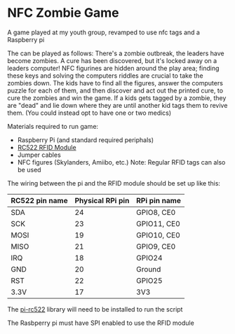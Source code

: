 # NFC Zombie Game
A game played at my youth group, revamped to use nfc tags and a Raspberry pi

The can be played as follows:
There's a zombie outbreak, the leaders have become zombies. A cure has been discovered, but it's locked away on a leaders computer!
NFC figurines are hidden around the play area; finding these keys and solving the computers riddles are crucial to take the zombies down. The kids have to find all the figures, answer the computers puzzle for each of them, and then discover and act out the printed cure, to cure the zombies and win the game. 
If a kids gets tagged by a zombie, they are "dead" and lie down where they are until another kid tags them to revive them. (You could instead opt to have one or two medics)

Materials required to run game:
* Raspberry Pi (and standard required periphals)
* [RC522 RFID Module](https://components101.com/wireless/rc522-rfid-module)
* Jumper cables
* NFC figures (Skylanders, Amiibo, etc.) Note: Regular RFID tags can also be used

The wiring between the pi and the RFID module should be set up like this:

RC522 pin name | Physical RPi pin | RPi pin name
--- | --- | --- 
SDA | 24 | GPIO8, CE0 
SCK | 23 | GPIO11, CE0 
MOSI | 19 | GPIO10, CE0 
MISO | 21 | GPIO9, CE0 
IRQ | 18 | GPIO24 
GND | 20 | Ground 
RST | 22 | GPIO25
3.3V | 17 | 3V3 

The [pi-rc522](https://github.com/ondryaso/pi-rc522) library will need to be installed to run the script

The Rasbperry pi must have SPI enabled to use the RFID module
